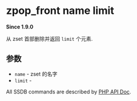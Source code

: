 # zpop_front name limit

__Since 1.9.0__

从 zset 首部删除并返回 `limit` 个元素.

## 参数

* `name` - zset 的名字
* `limit` -

All SSDB commands are described by [PHP API Doc](https://ssdb.io/docs/php/).
